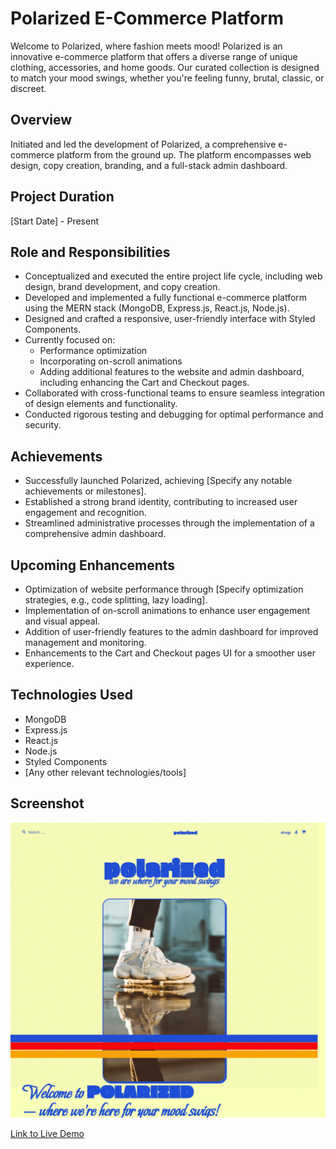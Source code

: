 # Polarized E-Commerce Platform

Welcome to Polarized, where fashion meets mood! Polarized is an innovative e-commerce platform that offers a diverse range of unique clothing, accessories, and home goods. Our curated collection is designed to match your mood swings, whether you're feeling funny, brutal, classic, or discreet.

## Overview

Initiated and led the development of Polarized, a comprehensive e-commerce platform from the ground up. The platform encompasses web design, copy creation, branding, and a full-stack admin dashboard.

## Project Duration

[Start Date] - Present

## Role and Responsibilities

- Conceptualized and executed the entire project life cycle, including web design, brand development, and copy creation.
- Developed and implemented a fully functional e-commerce platform using the MERN stack (MongoDB, Express.js, React.js, Node.js).
- Designed and crafted a responsive, user-friendly interface with Styled Components.
- Currently focused on:
  - Performance optimization
  - Incorporating on-scroll animations
  - Adding additional features to the website and admin dashboard, including enhancing the Cart and Checkout pages.
- Collaborated with cross-functional teams to ensure seamless integration of design elements and functionality.
- Conducted rigorous testing and debugging for optimal performance and security.

## Achievements

- Successfully launched Polarized, achieving [Specify any notable achievements or milestones].
- Established a strong brand identity, contributing to increased user engagement and recognition.
- Streamlined administrative processes through the implementation of a comprehensive admin dashboard.

## Upcoming Enhancements

- Optimization of website performance through [Specify optimization strategies, e.g., code splitting, lazy loading].
- Implementation of on-scroll animations to enhance user engagement and visual appeal.
- Addition of user-friendly features to the admin dashboard for improved management and monitoring.
- Enhancements to the Cart and Checkout pages UI for a smoother user experience.

## Technologies Used

- MongoDB
- Express.js
- React.js
- Node.js
- Styled Components
- [Any other relevant technologies/tools]

## Screenshot

![Project Screenshot](./public/screen.jpg)

[Link to Live Demo](https://polarized-store.onrender.com)
